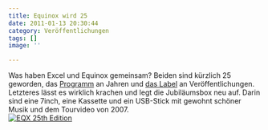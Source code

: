 ```yaml
---
title: Equinox wird 25
date: 2011-01-13 20:30:44
category: Veröffentlichungen
tags: []
image: ''

---
```


Was haben Excel und Equinox gemeinsam? Beiden sind kürzlich 25 geworden, das [Programm](http://www.facebook.com/microsoftexcel?v=app_7146470109&ref=ts) an Jahren und [das Label](http://www.e-q-x.net/2011/01/the-25th-deluxe-edition-back-in-stock/) an Veröffentlichungen. Letzteres lässt es wirklich krachen und legt die Jubiläumsbox neu auf. Darin sind eine 7inch, eine Kassette und ein USB-Stick mit gewohnt schöner Musik und dem Tourvideo von 2007.  
[![](http://press.e-q-x.net/eqx025/pictures/eqx025_08_px430.jpg "EQX 25th Edition")](http://www.e-q-x.net/releases/various-artists-equinox-presents-the-25th/)
